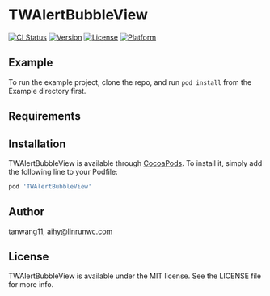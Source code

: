 # TWAlertBubbleView

[![CI Status](https://img.shields.io/travis/tanwang11/TWAlertBubbleView.svg?style=flat)](https://travis-ci.org/tanwang11/TWAlertBubbleView)
[![Version](https://img.shields.io/cocoapods/v/TWAlertBubbleView.svg?style=flat)](https://cocoapods.org/pods/TWAlertBubbleView)
[![License](https://img.shields.io/cocoapods/l/TWAlertBubbleView.svg?style=flat)](https://cocoapods.org/pods/TWAlertBubbleView)
[![Platform](https://img.shields.io/cocoapods/p/TWAlertBubbleView.svg?style=flat)](https://cocoapods.org/pods/TWAlertBubbleView)

## Example

To run the example project, clone the repo, and run `pod install` from the Example directory first.

## Requirements

## Installation

TWAlertBubbleView is available through [CocoaPods](https://cocoapods.org). To install
it, simply add the following line to your Podfile:

```ruby
pod 'TWAlertBubbleView'
```

## Author

tanwang11, aihy@linrunwc.com

## License

TWAlertBubbleView is available under the MIT license. See the LICENSE file for more info.
